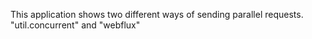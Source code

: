 This application shows two different ways of sending parallel requests. "util.concurrent" and "webflux"



